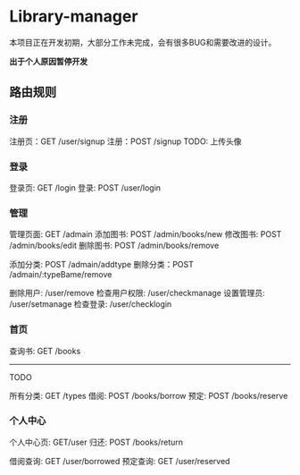 # Library-manager
本项目正在开发初期，大部分工作未完成，会有很多BUG和需要改进的设计。

**出于个人原因暂停开发**
## 路由规则

### 注册
注册页：GET /user/signup
注册：POST /signup  TODO: 上传头像

### 登录
登录页: GET /login
登录: POST /user/login

### 管理
管理页面:  GET /admain
添加图书: POST /admin/books/new
修改图书: POST /admin/books/edit
删除图书: POST /admin/books/remove

添加分类: POST /admain/addtype
删除分类：POST /admain/:typeBame/remove

删除用户: /user/remove
检查用户权限: /user/checkmanage
设置管理员: /user/setmanage
检查登录: /user/checklogin

### 首页
查询书: GET /books

--------------------

TODO

所有分类: GET /types
借阅: POST /books/borrow
预定: POST /books/reserve

### 个人中心
个人中心页: GET/user
归还: POST /books/return

借阅查询: GET /user/borrowed
预定查询: GET /user/reserved
